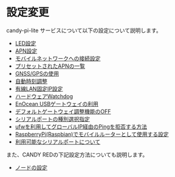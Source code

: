 # 設定変更

candy-pi-lite サービスについて以下の設定について説明します。

* [LED設定](led.md)
* [APN設定](apn.md)
* [モバイルネットワークへの接続設定](connection.md)
* [プリセットされたAPNの一覧](apn-list.md)
* [GNSS/GPSの使用](gnss.md)
* [自動時刻調整](rtc.md)
* [有線LAN固定IP設定](ether-static-ip.md)
* [ハードウェアWatchdog](hw-watchdog.md)
* [EnOcean USBゲートウェイの利用](enocean.md)
* [デフォルトゲートウェイ調整機能のOFF](default-gw-adjuster.md)
* [シリアルポートの種別選択指定](serial-port-selector.md)
* [ufwを利用してグローバルIP経由のPingを拒否する方法](ufw-icmp.md)
* [RaspberryPi(Raspbian)でモバイルルーターとして使用する設定](rpi-router.md)
* [利用可能なシリアルポートについて](serialports.md)

また、CANDY REDの下記設定方法についても説明します。

* [ノードの設定](candy-red-nodes.md)
